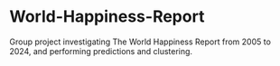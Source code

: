 # World-Happiness-Report
Group project investigating The World Happiness Report from 2005 to 2024, and performing predictions and clustering.
